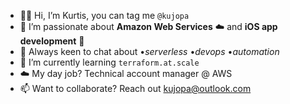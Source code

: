 - 👋🏻 Hi, I’m Kurtis, you can tag me ```@kujopa```
- 👀 I’m passionate about **Amazon Web Services** ☁️ and **iOS app development** 🍎
- 👾 Always keen to chat about •_serverless_ •_devops_ •_automation_
- 🌱 I’m currently learning ```terraform.at.scale```
- ☁️ My day job? Technical account manager @ AWS
- 📫 Want to collaborate? Reach out kujopa@outlook.com
